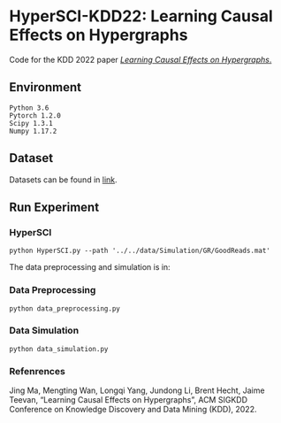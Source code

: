 # HyperSCI-KDD22:  Learning Causal Effects on Hypergraphs

Code for the KDD 2022 paper [*Learning Causal Effects on Hypergraphs*.](https://arxiv.org/pdf/2207.04049.pdf)

## Environment
```
Python 3.6
Pytorch 1.2.0
Scipy 1.3.1
Numpy 1.17.2
```

## Dataset
Datasets can be found in [link](https://virginia.box.com/s/zo47hdsavd0vvsnnxmqiitec3dsmbmbc).

## Run Experiment
### HyperSCI
```
python HyperSCI.py --path '../../data/Simulation/GR/GoodReads.mat'
```

The data preprocessing and simulation is in:
### Data Preprocessing
```
python data_preprocessing.py
```
### Data Simulation
```
python data_simulation.py
```

### Refenrences
Jing Ma, Mengting Wan, Longqi Yang, Jundong Li, Brent Hecht, Jaime Teevan, “Learning Causal Effects on Hypergraphs”, ACM SIGKDD Conference on Knowledge Discovery and Data Mining (KDD), 2022. 

